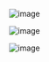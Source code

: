 ![image](https://github.com/user-attachments/assets/75a3c254-57b9-493b-91f7-54a960f97abe)

![image](https://github.com/user-attachments/assets/d10093b8-0bfe-488c-a496-ee2cbf97aa06)

![image](https://github.com/user-attachments/assets/9d91a008-1315-4cd1-821a-e357167015f6)


